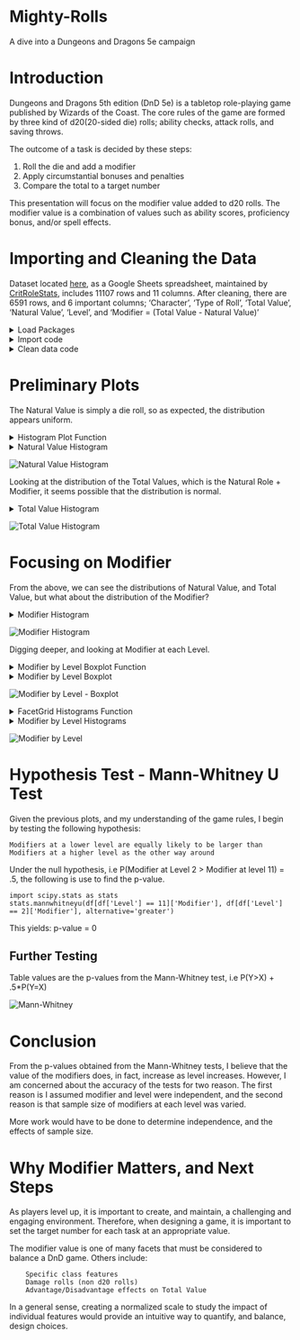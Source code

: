 # Mighty-Rolls
A dive into a Dungeons and Dragons 5e campaign


# Introduction

Dungeons and Dragons 5th edition (DnD 5e) is a tabletop role-playing game published by Wizards of the Coast.
The core rules of the game are formed by three kind of d20(20-sided die) rolls; ability checks, attack rolls,
and saving throws.

The outcome of a task is decided by these steps:
1. Roll the die and add a modifier
2. Apply circumstantial bonuses and penalties
3. Compare the total to a target number

This presentation will focus on the modifier value added to d20 rolls. The modifier value is a combination of values 
 such as ability scores, proficiency bonus, and/or spell effects.


# Importing and Cleaning the Data

Dataset located [here](https://docs.google.com/spreadsheets/d/1FFuw5c6Hk1NUlHv2Wvr5b9AElLA51KtRl9ZruPU8r9k/edit#gid=0), as a Google Sheets spreadsheet, maintained by [CritRoleStats](https://www.critrolestats.com/), includes 11107 rows and 11 columns.
After cleaning, there are 6591 rows, and 6 important columns;
‘Character’, ‘Type of Roll’, ‘Total Value’, ‘Natural Value’, ‘Level’, and ‘Modifier = (Total Value - Natural Value)’


<details>
    <summary>Load Packages</summary>
    
   ```python
import os
import numpy as np
import pandas as pd
import seaborn as sns
import matplotlib.pyplot as plt
   ```
</details>
<details>
  <summary>Import code</summary>
  
  ```python
def html_to_df(dirpath):
frames = []
for filename in os.listdir(dirpath):
    if filename.endswith('.html'):
        fullpath = os.path.join(dirpath, filename)
        frames.append(pd.read_html(fullpath, header=1, index_col=0)[0])
return pd.concat(frames).reset_index(drop=True)
  ```
 </details>
 
 <details>
    <summary>Clean data code</summary>
    
 ```python
def remove_rows(df, col, lst):
    df = df[~df[col].isin(lst)]
    return df[df[col].notnull()]

def use_this_df():
    # create df of level in each episode
    ep_formatted = pd.read_csv('./data/level_by_ep.csv', names=['episode_int','Episode','Level'])
    df_ep_level = ep_formatted.filter(['episode_int', 'Level']).set_index('episode_int')

    # fix episode names
    df = html_to_df(dirpath).dropna(subset=['Episode'])
    df['episode_int'] = df['Episode'].apply(lambda x: x[-2:]).astype('int64')

    # join df_ep_level
    df = df.join(df_ep_level, on='episode_int')

    # remove not d20 rolls
    d20_filter_out_list = ['Other', 'Damage', 'Fragment', 'Percentage', 'Unknown', 'Hit Dice']
    df = remove_rows(df, 'Type of Roll', d20_filter_out_list)

    # clean Total Value
    remove_list = ['Nat'+str(i) for i in range(21)]
    remove_list.append('Unknown')
    df = remove_rows(df, 'Total Value', remove_list)

    # clean Natural Value
    remove_list = ['Unknown', 'Nat1', '-2', '24', '21', '0']
    df = remove_rows(df, 'Natural Value', remove_list)

    # filter down df
    df_filtered = df.filter(['Character', 'Type of Roll', 'Total Value', 'Natural Value', 'Level'])

    # cast value columns as int
    df_filtered['Total Value'] = df_filtered['Total Value'].astype('int32')
    df_filtered['Natural Value'] = df_filtered['Natural Value'].astype('int32')

    # create modifier column = total value - natural value
    df_filtered['Modifier'] = df_filtered['Total Value'] - df_filtered['Natural Value']

    # merge characters
    replace_dict = {
        'Cali': 'Other',
        'Clarabelle': 'Other',
        'Jannik': 'Other',
        'Keg': 'Other',
        'Nila': 'Other',
        'Nott': 'Nott/Veth',
        'Molly': 'Cad./Molly',
        'Reani': 'Other',
        'Shakäste': 'Other',
        'Spurt': 'Other',
        'Summoned Creature': 'Other',
        'Twiggy': 'Other',
        'Veth': 'Nott/Veth',
        'Willi': 'Other',
        'Yarnball': 'Other',
        'Caduceus': 'Cad./Molly',
        'Beetles': 'Other',
        'Nugget': 'Other',
        'Duchess': 'Other',
        'Frumpkin': 'Other'
    }
    df_filtered = df_filtered.replace(replace_dict)
    return df_filtered
  ```
    
  </details>

# Preliminary Plots

The Natural Value is simply a die roll, so as expected, the distribution appears uniform.
<details>
    <summary>Histogram Plot Function</summary>
    
  ```python
def dist_plot(df, col):
    data = df[col]
    sns.distplot(data, bins=np.arange(data.min(), data.max()+1)).set_title(f'{col} Histogram')'{col} Histogram')
  ```
</details>

<details>
<summary>Natural Value Histogram</summary>

   ```python
dist_plot(use_this_df(), 'Natural Value')
   ```

</details>

![Natural Value Histogram](img/sns_nat_val_distplot.png)

Looking at the distribution of the Total Values, which is the Natural Role + Modifier, it seems possible that the 
distribution is normal.

<details>
<summary>Total Value Histogram</summary>

   ```python
dist_plot(use_this_df(), 'Total Value')
   ```

</details>

![Total Value Histogram](img/sns_tot_val_distplot.png)



# Focusing on Modifier

From the above, we can see the distributions of Natural Value, and Total Value, but what about the distribution of the Modifier?

<details>
<summary>Modifier Histogram</summary>

   ```python
dist_plot(use_this_df(), 'Modifier')
   ```

</details>

![Modifier Histogram](img/modifier_distplot.png)

Digging deeper, and looking at Modifier at each Level.

<details>
<summary>Modifier by Level Boxplot Function</summary>

```python
def plot_boxplot(df,x_col,y_col):
    sns.set_style('ticks')
    sns.color_palette('dark')
    ax = sns.boxplot(df[x_col], df[y_col])

    medians = df.groupby(x_col)[y_col].median().values
    nobs = df.groupby(x_col)[y_col].agg(['count'])
    nobs = ["n: " + str(i) for s in nobs.values for i in s]

    pos = range(len(nobs))
    for tick,label in zip(pos, ax.get_xticklabels()):
        ax.text(pos[tick], medians[tick] + 1, s=nobs[tick], horizontalalignment='center', size='x-small', color='w',
                weight='semibold')

    ax.set_title(f'{y_col} by {x_col} - Boxplot')
```

</details>

<details>
<summary>Modifier by Level Boxplot</summary>

```python
plot_boxplot(use_this_df(), 'Level','Modifier')
```
</details>

![Modifier by Level - Boxplot](img/level_mod_boxplot.png)

<details>
<summary>FacetGrid Histograms Function</summary>

   ```python
def plot_distplots(df, col, col_wrap, plot_col):
    g = sns.FacetGrid(df, col=col, col_wrap=col_wrap)
    g.map(sns.distplot, plot_col)
    plt.subplots_adjust(top=0.9)
    g.fig.suptitle(f'{plot_col} by {col}')
   ```

</details>

<details>
    <summary>Modifier by Level Histograms</summary>

  ```python
sns.set_style('ticks')
plot_distplots(use_this_df(), 'Level', 5, 'Modifier')
  ```

</details>

![Modifier by Level](img/level_mod_distplots.png)

# Hypothesis Test - Mann-Whitney U Test

Given the previous plots, and my understanding of the game rules, I begin by testing the following hypothesis:
```
Modifiers at a lower level are equally likely to be larger than Modifiers at a higher level as the other way around
```
Under the null hypothesis, i.e P(Modifier at Level 2 > Modifier at level 11) = .5, 
the following is use to find the p-value.

```
import scipy.stats as stats
stats.mannwhitneyu(df[df['Level'] == 11]['Modifier'], df[df['Level'] == 2]['Modifier'], alternative='greater')
```                 

This yields: p-value = 0

## Further Testing

Table values are the p-values from the Mann-Whitney test, i.e P(Y>X) + .5*P(Y=X)

![Mann-Whitney](img/Mann_Whitney_U_test_table.png)

# Conclusion

From the p-values obtained from the Mann-Whitney tests, I believe that the value of the modifiers does, in fact, increase as level increases. 
However, I am concerned about the accuracy of the tests for two reason. The first reason is I assumed modifier and level 
were independent, and the second reason is that sample size of modifiers at each level was varied. 

More work would have to be done to determine independence, and the effects of sample size.

# Why Modifier Matters, and Next Steps

As players level up, it is important to create, and maintain, a challenging and engaging environment. Therefore, 
when designing a game, it is important to set the target number for each task at an appropriate value. 

The modifier value is one of many facets that must be considered to balance a DnD game. Others include:
      
        Specific class features
        Damage rolls (non d20 rolls)
        Advantage/Disadvantage effects on Total Value
        
In a general sense, creating a normalized scale to study the impact of individual features would provide an intuitive way to quantify, and balance, design choices.
